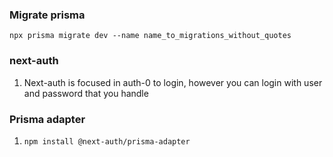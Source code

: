 ### Migrate prisma

`npx prisma migrate dev --name name_to_migrations_without_quotes`

### next-auth

1. Next-auth is focused in auth-0 to login, however you can login with user and password that you handle

### Prisma adapter

1.  `npm install @next-auth/prisma-adapter`
